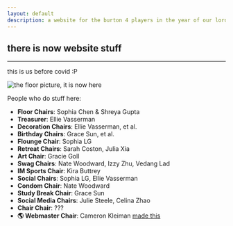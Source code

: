 ```yaml
---
layout: default
description: a website for the burton 4 players in the year of our lord 2020
---
```


## there is now website stuff
---

this is us before covid :P

<img src="{{ site.baseurl }}{% link img/floor.jpg %}" alt="the floor picture, it is now here" class="img-fluid" />

People who do stuff here:

- **Floor Chairs**: Sophia Chen & Shreya Gupta
- **Treasurer**: Ellie Vasserman
- **Decoration Chairs**: Ellie Vasserman, et al.
- **Birthday Chairs**: Grace Sun, et al.
- **Flounge Chair**: Sophia LG
- **Retreat Chairs**: Sarah Coston, Julia Xia
- **Art Chair**: Gracie Goll
- **Swag Chairs**: Nate Woodward, Izzy Zhu, Vedang Lad
- **IM Sports Chair**: Kira Buttrey
- **Social Chairs**: Sophia LG, Ellie Vasserman
- **Condom Chair**: Nate Woodward
- **Study Break Chair**: Grace Sun
- **Social Media Chairs**: Julie Steele, Celina Zhao
- **Chair Chair**: ???
- **🌎 Webmaster Chair**: Cameron Kleiman <a class="font-italic badge badge-danger font-weight-bold" href="#" onclick="return false;">made this</a>
